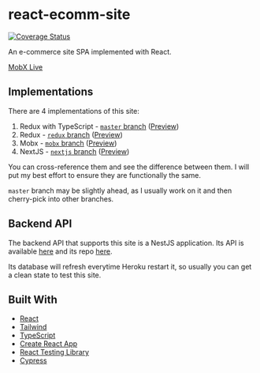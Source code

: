 # react-ecomm-site

[![Coverage Status](https://coveralls.io/repos/github/malcolm-kee/react-ecomm-site/badge.svg?branch=mobx)](https://coveralls.io/github/malcolm-kee/react-ecomm-site?branch=mobx)

An e-commerce site SPA implemented with React.

[MobX Live](https://mobx.shopit.space/)

## Implementations

There are 4 implementations of this site:

1. Redux with TypeScript - [`master` branch][master-branch] ([Preview][master-preview])
1. Redux - [`redux` branch][redux-branch] ([Preview][redux-preview])
1. Mobx - [`mobx` branch][mobx-branch] ([Preview][mobx-preview])
1. NextJS - [`nextjs` branch][nextjs-branch] ([Preview][nextjs-preview])

You can cross-reference them and see the difference between them. I will put my best effort to ensure they are functionally the same.

`master` branch may be slightly ahead, as I usually work on it and then cherry-pick into other branches.

## Backend API

The backend API that supports this site is a NestJS application. Its API is available [here][backend-api] and its repo [here][backend-api-repo].

Its database will refresh everytime Heroku restart it, so usually you can get a clean state to test this site.

## Built With

- [React](https://reactjs.org/)
- [Tailwind](https://tailwindcss.com/)
- [TypeScript](https://www.typescriptlang.org/)
- [Create React App](https://github.com/facebook/create-react-app)
- [React Testing Library](https://testing-library.com/docs/react-testing-library/intro)
- [Cypress](https://www.cypress.io/)

[master-branch]: https://github.com/malcolm-kee/react-ecomm-site/tree/master
[redux-branch]: https://github.com/malcolm-kee/react-ecomm-site/tree/redux
[redux-ts-branch]: https://github.com/malcolm-kee/react-ecomm-site/tree/redux-ts
[mobx-branch]: https://github.com/malcolm-kee/react-ecomm-site/tree/mobx
[nextjs-branch]: https://github.com/malcolm-kee/react-ecomm-site/tree/nextjs
[backend-api]: https://ecomm-service.herokuapp.com/api/
[backend-api-repo]: https://github.com/malcolm-kee/ecomm-service
[master-preview]: https://shopit.space/
[redux-preview]: https://redux.shopit.space/
[mobx-preview]: https://mobx.shopit.space/
[nextjs-preview]: https://react-ecomm-site.now.sh/
